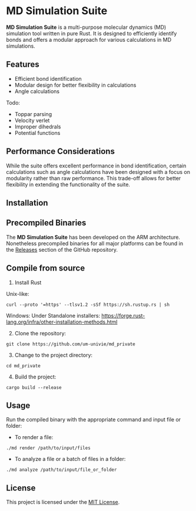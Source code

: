 # MD Simulation Suite

**MD Simulation Suite** is a multi-purpose molecular dynamics (MD) simulation tool written in pure Rust. It is designed to efficiently identify bonds and offers a modular approach for various calculations in MD simulations.

## Features

- Efficient bond identification
- Modular design for better flexibility in calculations
- Angle calculations

Todo:
- Toppar parsing
- Velocity verlet
- Improper dihedrals 
- Potential functions

## Performance Considerations

While the suite offers excellent performance in bond identification, certain calculations such as angle calculations have been designed with a focus on modularity rather than raw performance. This trade-off allows for better flexibility in extending the functionality of the suite.

## Installation

## Precompiled Binaries

The **MD Simulation Suite** has been developed on the ARM architecture. Nonetheless precompiled binaries for all major platforms can be found in the [Releases](https://github.com/your_username/md_simulation_suite/releases) section of the GitHub repository.

## Compile from source

1. Install Rust

Unix-like:
```
curl --proto '=https' --tlsv1.2 -sSf https://sh.rustup.rs | sh
```
Windows:
Under Standalone installers: https://forge.rust-lang.org/infra/other-installation-methods.html

2. Clone the repository:

```
git clone https://github.com/um-univie/md_private
```

3. Change to the project directory:

```
cd md_private
```

4. Build the project:

```
cargo build --release
```

## Usage

Run the compiled binary with the appropriate command and input file or folder:

- To render a file:
```
./md render /path/to/input/files
```

- To analyze a file or a batch of files in a folder:
```
./md analyze /path/to/input/file_or_folder
```
## License

This project is licensed under the [MIT License](LICENSE).


